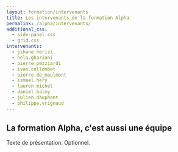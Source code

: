 ```yaml
---
layout: formation/intervenants
title: Les intervenants de la formation Alpha
permalink: /alpha/intervenants/
additional_css:
  - side-panel.css
  - grid.css
intervenants:
  - jihane.herizi
  - hela.ghariani
  - pierre.pezziardi
  - ivan.collombet
  - pierre.de_maulmont
  - ismael.hery
  - lauren.michel
  - daniel.balmy
  - julien.dauphant
  - philippe.vrignaud
---
```


## La formation Alpha, c'est aussi une équipe

Texte de présentation. Optionnel.
